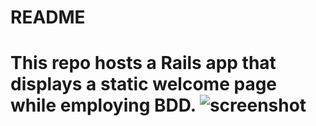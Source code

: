 README
======



This repo hosts a Rails app that displays a static welcome page while employing BDD. 
![screenshot](https://www.dropbox.com/s/ufpqdtev9rb1139/screenshot.png?dl=1 "screenshot")
======
